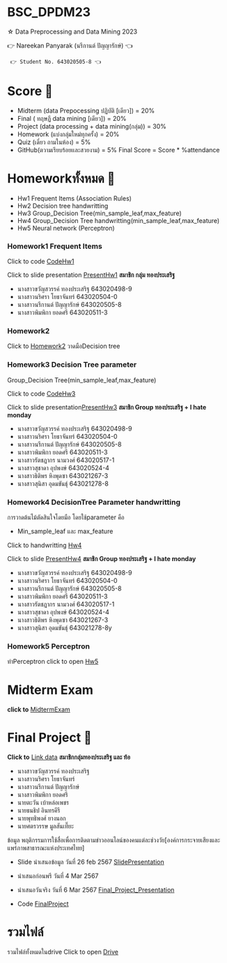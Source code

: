 # BSC_DPDM23

☆ Data Preprocessing and Data Mining 2023

 👉 Nareekan Panyarak (นรีกานต์ ปัญญารักษ์) 👈

     👉 Student No. 643020505-8 👈


# Score 💯
+ Midterm (data Prepocessing ปฏิบัติ [เดียว]) = 20%
+ Final ( ทฤษฏี data mining [เดียว]) = 20%
+ Project (data processing + data mining(กลุ่ม)) = 30%
+ Homework (แบ่งกลุ่มใหม่ทุกครั้ง) = 20%
+ Quiz (เดี่ยว ถามในห้อง) = 5%
+ GitHub(ตวามเรียบร้อยเเละสวยงาม) = 5% Final Score = Score * %attendance

# Homeworkทั้งหมด 📝
+ Hw1 Frequent Items (Association Rules)
+ Hw2 Decision tree handwritting
+ Hw3 Group_Decision Tree(min_sample_leaf,max_feature) 
+ Hw4 Group_Decision Tree handwritting(min_sample_leaf,max_feature)
+ Hw5 Neural network (Perceptron)

### Homework1 Frequent Items

Click to code [CodeHw1](https://github.com/Nareekan789/BSC_DPDM23/blob/main/Frequent_Patterns_(Association_Rules).ipynb)

Click to slide presentation [PresentHw1](https://github.com/Nareekan789/BSC_DPDM23/blob/main/HW1_Marketbasket_compressed.pdf)
**สมาชิก กลุ่ม ทองประเสริฐ**  
+ นางสาวขวัญสวรรค์ ทองประเสริฐ   643020498-9
+ นางสาวนริศรา โยธาจันทร์        643020504-0
+ นางสาวนรีกานต์ ปัญญารักษ์      643020505-8
+ นางสาวพิมพิกา ยอดศรี          643020511-3

### Homework2   

Click to  [Homework2](https://github.com/Nareekan789/BSC_DPDM23/blob/main/Homework-2.pdf) 
วาดมือDecision tree

### Homework3 Decision Tree parameter

Group_Decision Tree(min_sample_leaf,max_feature) 

Click to code [CodeHw3](https://github.com/Nareekan789/BSC_DPDM23/blob/9af4bd66bbae8fa883e74c7433e6aa385d43d615/Classification.ipynb)

Click to slide presentation[PresentHw3](https://github.com/Nareekan789/BSC_DPDM23/blob/main/%E0%B8%AA%E0%B9%84%E0%B8%A5%E0%B8%94%E0%B9%8CHomework3.pdf)
**สมาชิก Group ทองประเสริฐ + I hate monday** 
+ นางสาวขวัญสวรรค์ ทองประเสริฐ   643020498-9
+ นางสาวนริศรา โยธาจันทร์        643020504-0
+ นางสาวนรีกานต์ ปัญญารักษ์      643020505-8
+ นางสาวพิมพิกา ยอดศรี          643020511-3
+ นางสาวรัตชฎากร นามวงศ์        643020517-1
+ นางสาวสุชาดา อุปพงษ์          643020524-4
+ นางสาวธิติพร หิงพุดซา          643021267-3
+ นางสาวสุนิสา อุดมขันธุ์          643021278-8

### Homework4 DecisionTree Parameter handwritting
การวาดต้นไม้ตัดสินใจโดยมือ โดยใช้parameter คือ 
+ Min_sample_leaf และ max_feature

Click to handwritting  [Hw4](https://github.com/Nareekan789/BSC_DPDM23/blob/main/Hw4.pdf)

Click to slide [PresentHw4](https://github.com/Nareekan789/BSC_DPDM23/blob/main/%E0%B8%AA%E0%B9%84%E0%B8%A5%E0%B8%94%E0%B9%8CHomework4.pdf)
**สมาชิก Group ทองประเสริฐ + I hate monday** 
+ นางสาวขวัญสวรรค์ ทองประเสริฐ   643020498-9
+ นางสาวนริศรา โยธาจันทร์        643020504-0
+ นางสาวนรีกานต์ ปัญญารักษ์      643020505-8
+ นางสาวพิมพิกา ยอดศรี          643020511-3
+ นางสาวรัตชฎากร นามวงศ์        643020517-1
+ นางสาวสุชาดา อุปพงษ์          643020524-4
+ นางสาวธิติพร หิงพุดซา          643021267-3
+ นางสาวสุนิสา อุดมขันธุ์          643021278-8y 

### Homework5 Perceptron
ทำPerceptron click to open [Hw5](https://github.com/Nareekan789/BSC_DPDM23/blob/main/Homework-5.pdf)

# Midterm Exam 
  **click to** [MidtermExam](https://github.com/Nareekan789/BSC_DPDM23/blob/main/midterm_bscdpdm23.ipynb)
# Final Project :information_desk_person:
**Click to** [Link data](https://data.go.th/en/dataset/consumer_insight)
**สมาชิกกลุ่มทองประเสริฐ และ ท้อ** 
+ นางสาวขวัญสวรรค์ ทองประเสริฐ
+ นางสาวนริศรา โยธาจันทร์
+ นางสาวนรีกานต์ ปัญญารักษ์
+ นางสาวพิมพิกา ยอดศรี
+ นายตะวัน เบ้าหล่อเพชร
+ นายธนธิป อินทรคีรี
+ นายพุทธิพงศ์ ยางนอก 
+ นายศตรวรรษ มูลสันเที๊ยะ

ข้อมูล พฤติกรรมการใช้สื่อเพื่อการติดตามข่าวออนไลน์ของคนแต่ละช่วงวัย[องค์การกระจายเสียงและแพร่ภาพสาธารณะแห่งประเทศไทย]

+ Slide นำเสนอข้อมูล วันที่ 26 feb 2567 [SlidePresentation](https://www.canva.com/design/DAF9xVROj5g/MU3QyOEiNPy-GS3r-zhv9w/view?utm_content=DAF9xVROj5g&utm_campaign=designshare&utm_medium=link&utm_source=editor)
+ นำเสนอก่อนพรี วันที่ 4 Mar 2567 
+ นำเสนอวันจริง วันที่ 6 Mar 2567  [Final_Project_Presentation](https://github.com/Nareekan789/BSC_DPDM23/blob/main/%E0%B8%AA%E0%B9%84%E0%B8%A5%E0%B8%94%E0%B9%8C%20final%20Project%20.pdf)

+ Code [FinalProject](https://github.com/Nareekan789/BSC_DPDM23/blob/main/Final_Project.ipynb)

# รวมไฟล์ 

รวมไฟล์ทั้งหมดในdrive Click to open [Drive](https://drive.google.com/drive/folders/1UkX-96ed9CIfY8ZOk0Wc-Y8HhhFjwhhV)
